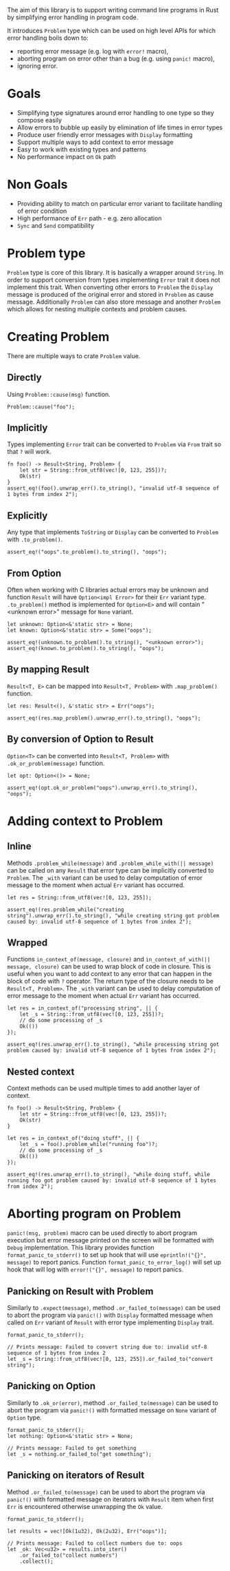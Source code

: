 The aim of this library is to support writing command line programs in Rust by simplifying error handling in program code.

It introduces `Problem` type which can be used on high level APIs for which error handling boils down to:
* reporting error message (e.g. log with `error!` macro),
* aborting program on error other than a bug (e.g. using `panic!` macro),
* ignoring error.

# Goals
* Simplifying type signatures around error handling to one type so they compose easily
* Allow errors to bubble up easily by elimination of life times in error types
* Produce user friendly error messages with `Display` formatting
* Support multiple ways to add context to error message
* Easy to work with existing types and patterns
* No performance impact on `Ok` path

# Non Goals
* Providing ability to match on particular error variant to facilitate handling of error condition
* High performance of `Err` path - e.g. zero allocation
* `Sync` and `Send` compatibility

# Problem type
`Problem` type is core of this library. It is basically a wrapper around `String`. 
In order to support conversion from types implementing `Error` trait it does not implement this trait.
When converting other errors to `Problem` the `Display` message is produced of the original error and stored in `Problem` as cause message.
Additionally `Problem` can also store message and another `Problem` which allows for nesting multiple contexts and problem causes.

# Creating Problem
There are multiple ways to crate `Problem` value.

## Directly
Using `Problem::cause(msg)` function.

```rust,skt-problem
Problem::cause("foo");
```

## Implicitly
Types implementing `Error` trait can be converted to `Problem` via `From` trait so that `?` will work.

```rust,skt-problem
fn foo() -> Result<String, Problem> {
    let str = String::from_utf8(vec![0, 123, 255])?;
    Ok(str)
}
assert_eq!(foo().unwrap_err().to_string(), "invalid utf-8 sequence of 1 bytes from index 2");
```

## Explicitly
Any type that implements `ToString` or `Display` can be converted to `Problem` with `.to_problem()`.

```rust,skt-problem
assert_eq!("oops".to_problem().to_string(), "oops");
```

## From Option
Often when working with C libraries actual errors may be unknown and function `Result` will have `Option<impl Error>` for their `Err` variant type.
`.to_problem()` method is implemented for `Option<E>` and will contain "\<unknown error\>" message for `None` variant.

```rust,skt-problem
let unknown: Option<&'static str> = None;
let known: Option<&'static str> = Some("oops");

assert_eq!(unknown.to_problem().to_string(), "<unknown error>");
assert_eq!(known.to_problem().to_string(), "oops");
```

## By mapping Result
`Result<T, E>` can be mapped into `Result<T, Problem>` with `.map_problem()` function.

```rust,skt-problem
let res: Result<(), &'static str> = Err("oops");

assert_eq!(res.map_problem().unwrap_err().to_string(), "oops");
```

## By conversion of Option to Result
`Option<T>` can be converted into `Result<T, Problem>` with `.ok_or_problem(message)` function.

```rust,skt-problem
let opt: Option<()> = None;

assert_eq!(opt.ok_or_problem("oops").unwrap_err().to_string(), "oops");
```

# Adding context to Problem

## Inline
Methods `.problem_while(message)` and `.problem_while_with(|| message)` can be called on any `Result` that error type can be implicitly converted to `Problem`.
The `_with` variant can be used to delay computation of error message to the moment when actual `Err` variant has occurred.

```rust,skt-problem
let res = String::from_utf8(vec![0, 123, 255]);

assert_eq!(res.problem_while("creating string").unwrap_err().to_string(), "while creating string got problem caused by: invalid utf-8 sequence of 1 bytes from index 2");
```

## Wrapped
Functions `in_context_of(message, closure)` and `in_context_of_with(|| message, closure)` can be used to wrap block of code in closure.
This is useful when you want to add context to any error that can happen in the block of code with `?` operator.
The return type of the closure needs to be `Result<T, Problem>`.
The `_with` variant can be used to delay computation of error message to the moment when actual `Err` variant has occurred.

```rust,skt-problem
let res = in_context_of("processing string", || {
    let _s = String::from_utf8(vec![0, 123, 255])?;
    // do some processing of _s
    Ok(())
});

assert_eq!(res.unwrap_err().to_string(), "while processing string got problem caused by: invalid utf-8 sequence of 1 bytes from index 2");
```

## Nested context
Context methods can be used multiple times to add another layer of context.

```rust,skt-problem
fn foo() -> Result<String, Problem> {
    let str = String::from_utf8(vec![0, 123, 255])?;
    Ok(str)
}

let res = in_context_of("doing stuff", || {
    let _s = foo().problem_while("running foo")?;
    // do some processing of _s
    Ok(())
});

assert_eq!(res.unwrap_err().to_string(), "while doing stuff, while running foo got problem caused by: invalid utf-8 sequence of 1 bytes from index 2");
```

# Aborting program on Problem
`panic!(msg, problem)` macro can be used directly to abort program execution but error message printed on the screen will be formatted with `Debug` implementation.
This library provides function `format_panic_to_stderr()` to set up hook that will use `eprintln!("{}", message)` to report panics.
Function `format_panic_to_error_log()` will set up hook that will log with `error!("{}", message)` to report panics.

## Panicking on Result with Problem
Similarly to `.expect(message)`, method `.or_failed_to(message)` can be used to abort the program via `panic!()` with `Display` formatted message when called on `Err` variant of `Result` with error type implementing `Display` trait.

```rust,should_panic,skt-problem
format_panic_to_stderr();

// Prints message: Failed to convert string due to: invalid utf-8 sequence of 1 bytes from index 2
let _s = String::from_utf8(vec![0, 123, 255]).or_failed_to("convert string");
```

## Panicking on Option
Similarly to `.ok_or(error)`, method `.or_failed_to(message)` can be used to abort the program via `panic!()` with formatted message on `None` variant of `Option` type.

```rust,should_panic,skt-problem
format_panic_to_stderr();
let nothing: Option<&'static str> = None;

// Prints message: Failed to get something
let _s = nothing.or_failed_to("get something");
```

## Panicking on iterators of Result
Method `.or_failed_to(message)` can be used to abort the program via `panic!()` with formatted message on iterators with `Result` item when first `Err` is encountered otherwise unwrapping the `Ok` value.

```rust,should_panic,skt-problem
format_panic_to_stderr();

let results = vec![Ok(1u32), Ok(2u32), Err("oops")];

// Prints message: Failed to collect numbers due to: oops
let _ok: Vec<u32> = results.into_iter()
    .or_failed_to("collect numbers")
    .collect();
```